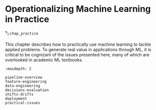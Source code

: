 # Operationalizing Machine Learning in Practice
:label:`chap_practice`

This chapter describes how to practically use machine learning to tackle applied problems. To generate real value in applications through ML, it is critical to be cognizant of the issues presented here, many of which are overlooked in academic ML textbooks.

```toc
:maxdepth: 2

pipeline-overview
feature-engineering
data-engineering
decisions-evaluation
shifts-drifts
deployment
practical-issues
```

